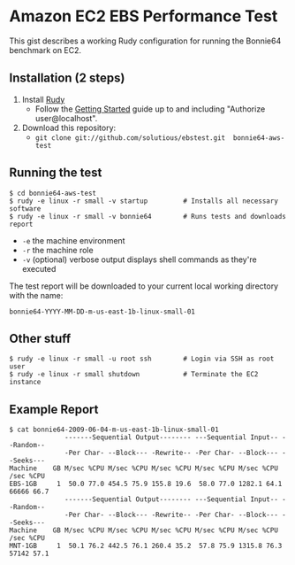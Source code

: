 # Amazon EC2 EBS Performance Test

This gist describes a working Rudy configuration for running the Bonnie64 benchmark on EC2. 

## Installation (2 steps)

1. Install [Rudy](http://github.com/solutious/rudy/)
    * Follow the [Getting Started](http://solutious.com/products/rudy/getting-started.html) guide up to and including "Authorize user@localhost".
2. Download this repository:
    * `git clone git://github.com/solutious/ebstest.git  bonnie64-aws-test`

## Running the test

    $ cd bonnie64-aws-test
    $ rudy -e linux -r small -v startup         # Installs all necessary software
    $ rudy -e linux -r small -v bonnie64        # Runs tests and downloads report

* `-e` the machine environment 
* `-r` the machine role
* `-v` (optional) verbose output displays shell commands as they're executed

The test report will be downloaded to your current local working directory with the name: 

    bonnie64-YYYY-MM-DD-m-us-east-1b-linux-small-01 

## Other stuff

    $ rudy -e linux -r small -u root ssh        # Login via SSH as root user
    $ rudy -e linux -r small shutdown           # Terminate the EC2 instance

## Example Report

    $ cat bonnie64-2009-06-04-m-us-east-1b-linux-small-01
                  -------Sequential Output-------- ---Sequential Input-- --Random--
                  -Per Char- --Block--- -Rewrite-- -Per Char- --Block--- --Seeks---
    Machine    GB M/sec %CPU M/sec %CPU M/sec %CPU M/sec %CPU M/sec %CPU  /sec %CPU
    EBS-1GB     1  50.0 77.0 454.5 75.9 155.8 19.6  58.0 77.0 1282.1 64.1 66666 66.7
                  -------Sequential Output-------- ---Sequential Input-- --Random--
                  -Per Char- --Block--- -Rewrite-- -Per Char- --Block--- --Seeks---
    Machine    GB M/sec %CPU M/sec %CPU M/sec %CPU M/sec %CPU M/sec %CPU  /sec %CPU
    MNT-1GB     1  50.1 76.2 442.5 76.1 260.4 35.2  57.8 75.9 1315.8 76.3 57142 57.1
